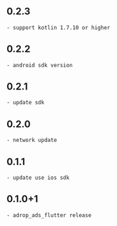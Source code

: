 ## 0.2.3
    - support kotlin 1.7.10 or higher

## 0.2.2
    - android sdk version

## 0.2.1
    - update sdk

## 0.2.0
    - network update

## 0.1.1
    - update use ios sdk 

## 0.1.0+1
    - adrop_ads_flutter release
